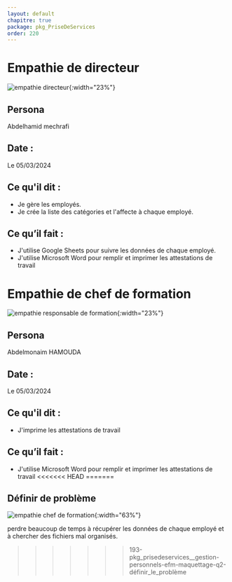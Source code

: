 ```yaml
---
layout: default
chapitre: true
package: pkg_PriseDeServices
order: 220
---
```


<!-- new slide -->
# Empathie de directeur

![empathie directeur](/gestion-personnels/diagrammes/pkg_PriseDeServices/empathy-directeur.svg){:width="23%"}

<!-- note -->
## Persona

Abdelhamid mechrafi

## Date :

Le 05/03/2024

## Ce qu'il dit : 

- Je gère les employés.
- Je crée la liste des catégories et l'affecte à chaque employé.

## Ce qu’il fait :

- J'utilise Google Sheets pour suivre les données de chaque employé.
- J'utilise Microsoft Word pour remplir et imprimer les attestations de travail

<!-- new slide -->
# Empathie de chef de formation

![empathie responsable de formation](/gestion-personnels/diagrammes/pkg_PriseDeServices/empathy-responsable.svg){:width="23%"}

<!-- note -->
## Persona

Abdelmonaim HAMOUDA

## Date :

Le 05/03/2024

## Ce qu'il dit : 

- J'imprime les attestations de travail

## Ce qu’il fait :

- J'utilise Microsoft Word pour remplir et imprimer les attestations de travail
<<<<<<< HEAD
=======

<!-- new slide -->
## Définir de problème 
![empathie chef de formation](/gestion-personnels/pkg_PriseDeServices/images/problem.jpg){:width="63%"}
<!-- note -->
perdre beaucoup de temps à récupérer les données de chaque employé et à chercher des fichiers mal organisés.
>>>>>>> 193-pkg_prisedeservices__gestion-personnels-efm-maquettage-q2-définir_le_problème

